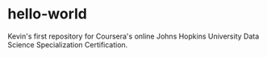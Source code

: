 # hello-world
Kevin's first repository for Coursera's online Johns Hopkins University Data Science Specialization Certification.
